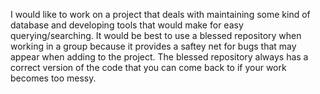 I would like to work on a project that deals with maintaining some kind of
database and developing tools that would make for easy querying/searching.
It would be best to use a blessed repository when working in a group because
it provides a saftey net for bugs that may appear when adding to the project.
The blessed repository always has a correct version of the code that you can
come back to if your work becomes too messy.
